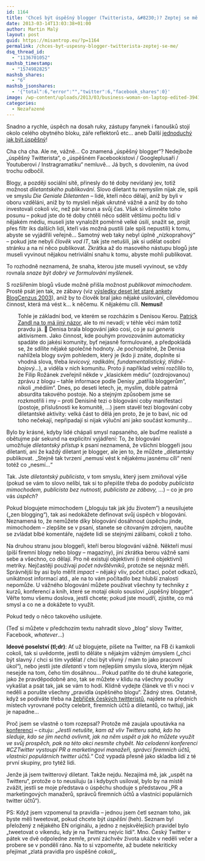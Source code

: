 ```yaml
---
id: 1164
title: 'Chceš být úspěšný blogger (Twitterista, &#8230;)? Zeptej se mě!'
date: 2013-03-14T13:03:38+01:00
author: Martin Malý
layout: post
guid: https://misantrop.eu/?p=1164
permalink: /chces-byt-uspesny-blogger-twitterista-zeptej-se-me/
dsq_thread_id:
  - "1136701052"
mashsb_timestamp:
  - "1574982825"
mashsb_shares:
  - "6"
mashsb_jsonshares:
  - '{"total":6,"error":"","twitter":6,"facebook_shares":0}'
image: /wp-content/uploads/2013/03/business-woman-on-laptop-edited-3941048713_1acf5ee1eb-300x292.jpg
categories:
  - Nezařazené
---
```

Snadno a rychle, úspěch na dosah ruky, zástupy fanynek i fanoušků stojí okolo celého obytného bloku, záře reflektorů etc&#8230; aneb Další [jednoduchý jak být úspěšný](https://jdem.cz/https://radovan.bloger.cz/pribehy-cestovani/Moc-dobre-vim-proc-jsem-tak-uspesny)!

<!--more-->

Cha cha cha. Ale ne, vážně&#8230; Co znamená &#8222;úspěšný blogger&#8220;? Nedejbože &#8222;úspěšný Twitterista&#8220;, o &#8222;úspěšném Facebookistovi / Googleplusaři / Youtuberovi / Instragramatiku&#8220; nemluvě&#8230; Já bych, s dovolením, na úvod trochu odbočil.

Blogy, a později sociální sítě, přinesly do té doby nevídaný jev, totiž možnost _diletantského publikování_. Slovo diletant tu nemyslím nijak zle, spíš ve smyslu _Die Geniale Diletanten_ &#8211; lidé, kteří něco dělají, aniž by byli v oboru vzděláni, aniž by to mysleli nějak ukrutně vážně a aniž by do toho investovali cokoli víc, než pár korun a svůj čas. Však si všimněte toho posunu &#8211; pokud jste do té doby chtěli něco sdělit většímu počtu lidí v nějakém médiu, museli jste vynaložit poměrně velké úsilí, snažit se, projít přes filtr iks dalších lidí, kteří vás možná pustili (ale spíš nepustili) k tomu, abyste se vyjádřili veřejně&#8230; Samotný web taky nebyl úplně &#8222;nízkoprahový&#8220; &#8211; pokud jste nebyli _člověk vod IT_, tak jste netušili, jak si udělat osobní stránku a na ní něco publikovat. Zkrátka až do masového nástupu blogů jste museli vyvinout nějakou netriviální snahu k tomu, abyste mohli publikovat.

To rozhodně neznamená, že snaha, kterou jste museli vyvinout, se vždy rovnala _snaze být dobrý ve formulování myšlenek_.

S rozšířením blogů všude možně přišla možnost _publikovat mimochodem_. Prostě psát jen tak, ze zábavy (viz [výsledky deset let staré ankety BlogCenzus 2003](https://blog.converter.cz/docs/bc03-10.htm)), aniž by to člověk bral jako nějaké usilování, cílevědomou činnost, která má vést k&#8230; k něčemu. K nějakému cíli. **Nemusí!**

<p style="padding-left: 30px;">
  Tohle je základní bod, ve kterém se rozcházím s Denisou Kerou. <a href="https://www.marigold.cz/item/zlata-era-weblogu-5-czech-blogwar-blogologie-a-spor-o-denisu-kerou">Patrick Zandl na to má jiný názor</a>, ale to mi nevadí; v téhle věci mám totiž pravdu já. 🙂 Denisa brala blogování jako cosi, co je <em>sui generis</em> aktivismem. Jako činnost, kde pouhým provozováním automaticky spadáte do jakési komunity, byť nejasně formulované, a předpokládá se, že sdílíte nějaké společné hodnoty. Je pochopitelné, že Denisa nahlížela blogy svým pohledem, který je (kdo ji znáte, doplníte si vhodná slova, třeba <em>levicový, radikální, fundamentalistický, třídně-bojový&#8230;</em>), a viděla v nich komunitu. Proto ji například velmi rozčílilo to, že Filip Rožánek zveřejnil někde v &#8222;klasickém médiu&#8220; (ozdrojovanou) zprávu z blogu &#8211; tahle informace podle Denisy &#8222;patřila bloggerům&#8220;, nikoli &#8222;médiím&#8220;. Dnes, po deseti letech, je, myslím, dobře patrná absurdita takového postoje. No a stejným způsobem jsme se rozkmotřili i my &#8211; proti Denisině tezi o blogování coby manifestaci (postoje, příslušnosti ke komunitě, &#8230;) jsem stavěl tezi blogování coby diletantské aktivity: velká část to dělá jen proto, že je to baví, nic od toho nečekají, nepřipadají si nijak výluční ani jako součást komunity&#8230;
</p>

Bylo by krásné, kdyby lidé chápali smysl napsaného, ale buďme realisté a obětujme pár sekund na explicitní vyjádření: To, že blogování umožňuje _diletantský přístup_ k psaní neznamená, že všichni bloggeři jsou diletanti, ani že každý diletant je blogger, ale jen to, že můžete _diletantsky publikovat. _Stejně tak tvrzení &#8222;nemusí vést k nějakému jasnému cíli&#8220; není totéž co &#8222;nesmí&#8230;&#8220;

Tak. Jste _diletantský publicista_, v tom smyslu, který jsem zmiňoval výše (pokud se vám to slovo nelíbí, tak si to přepište třeba do podoby _publicista mimochodem, publicista bez nutnosti, publicista ze zábavy, &#8230;_) &#8211; co je pro vás _úspěch_?

Pokud blogujete mimochodem (&#8222;bloguju tak jak jdu životem&#8220;) a neusilujete (&#8222;zen blogging&#8220;), tak asi nedokážete definovat svůj úspěch v blogování. Neznamená to, že nemůžete díky blogování dosáhnout úspěchu jinde, mimochodem &#8211; zlepšíte se v psaní, stanete se citovaným zdrojem, naučíte se zvládat blbé komentáře, najdete lidi se stejnými zálibami, cokoli z toho.

Na druhou stranu jsou bloggeři, kteří berou blogování vážně. Někteří musí (píší firemní blogy nebo blogy &#8211; magazíny), jiní zkrátka berou vážně sami sebe a všechno, co dělají. Pro ně existují objektivní (i méně objektivní) metriky. Nejčastěji používají _počet návštěvníků_, protože se nejsnáz měří. Správnější by asi bylo měřit _impact_ &#8211; nějaký vliv, počet citací, počet odkazů, unikátnost informací atd., ale na to vám počítadlo bez hlubší znalosti nepomůže. U vážného blogování můžete používat všechny ty techniky z kurzů, konferencí a knih, které se motají okolo sousloví &#8222;úspěšný blogger&#8220;. Věřte tomu všemu doslova, jestli chcete; pokud jste moudří, zjistíte, co má smysl a co ne a dokážete to využít.

Pokud tedy o něco takového usilujete.

(Teď si můžete v předchozím textu nahradit slovo &#8222;blog&#8220; slovy Twitter, Facebook, _whatever_&#8230;)

**Ideové poselství (tl;dr)**: Ať už blogujete, píšete na Twitter, na FB či kamkoli cokoli, tak si uvědomte, jestli to děláte s nějakým vážným úmyslem (&#8222;chci být slavný / chci si tím vydělat / chci být vlivný / mám to jako pracovní úkol&#8220;), nebo jestli jste _diletanti_ v tom nejlepším smyslu slova, kterým nějak nesejde na tom, čeho tím dosáhnou&#8230; Pokud patříte do té druhé kategorie, jako že pravděpodobně ano, tak se můžete v klidu na všechny poučky vykašlat a psát tak, jak se vám to hodí. Klidně vydejte článek ve tři v noci v neděli a porušte všechny &#8222;pravidla úspěšného blogu&#8220;. Žádný stres. Ostatně, když se podíváte třeba na [žebříček českých twitteristů](https://www.klaboseni.cz/top-twitter.php), najdete na předních místech vyrovnané počty celebrit, firemních účtů a diletantů, co twitují, jak je napadne&#8230;

Proč jsem se vlastně o tom rozepsal? Protože mě zaujala upoutávka na [konferenci](https://www.tuesday.cz/akce/cz-twitter-2013/) &#8211; cituju: &#8222;_Jestli netušíte, kam až vliv Twitteru sahá, kdo ho sleduje, kdo se jím nechá ovlivnit, jak na něm uspět a jak ho můžete využít ve svůj prospěch, pak na této akci nesmíte chybět. Na celodenní konferenci #CZTwitter vystoupí PR a marketingoví manažeři, správci firemních účtů, vlastníci populárních twitter účtů._&#8220; Což vypadá přesně jako skladba lidí z té první skupiny, pro tytéž lidi.

Jenže já jsem twitterový diletant. Takže nejdu. Nezajímá mě, jak &#8222;uspět na Twitteru&#8220;, protože o to neusiluju (a i kdybych usiloval, bylo by na místě zvážit, jestli se moje představa o úspěchu shoduje s představou &#8222;PR a marketingových manažerů, správců firemních účtů a vlastníci populárních twitter účtů&#8220;).

PS: Když jsem vzpomenul ta pravidla &#8211; jednou jsem četl seznam toho, jak byste měli tweetovat, pokud chcete být _úspěšní_ (heh). Seznam byl přeložený z nějakého EN originálu, a jedno z nejskvělejších pravidel bylo &#8222;tweetovat o víkendu, kdy je na Twitteru nejvíc lidí&#8220;. Mno. Český Twitter v pátek ve dvě odpoledne zemře, první záchvěv života ukáže v neděli večer a probere se v pondělí ráno. Na to si vzpomeňte, až budete nekriticky přejímat &#8222;zlatá pravidla pro úspěšné _cokoli_&#8222;.